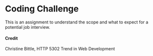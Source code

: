# Coding Challenge
This is an assignment to understand the scope and what to expect for a potential job interview.


#### Credit 
Christine Bittle,  HTTP 5302 Trend in Web Development


